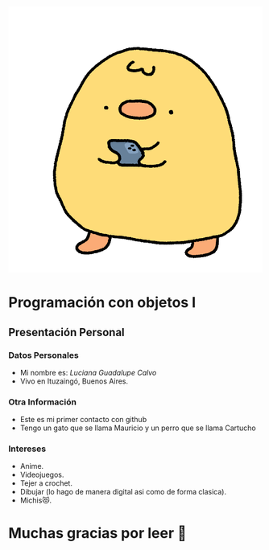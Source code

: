 ![Logo UNAHUR](./PatitoGift.gif)

# Programación con objetos I
## Presentación Personal

### Datos Personales
- Mi nombre es: _Luciana Guadalupe Calvo_    
- Vivo en Ituzaingó, Buenos Aires.


### Otra Información
- Este es mi primer contacto con github
- Tengo un gato que se llama Mauricio y un perro que se llama Cartucho
### Intereses
  * Anime.
  * Videojuegos. 
  * Tejer a crochet.
  * Dibujar (lo hago de manera digital asi como de forma clasica). 
  * Michis😻.

# Muchas gracias por leer 🫰
